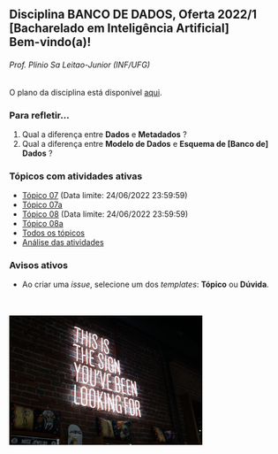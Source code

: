 ## Disciplina **BANCO DE DADOS**, Oferta 2022/1<br>[Bacharelado em Inteligência Artificial]<br>Bem-vindo(a)!

###### *Prof. Plinio Sa Leitao-Junior (INF/UFG)*
O plano da disciplina está disponível [aqui](./media/bd-2022-1-bia-plano.pdf).<br>

### Para refletir...

1) Qual a diferença entre **Dados** e **Metadados** ?
2) Qual a diferença entre **Modelo de Dados** e **Esquema de [Banco de] Dados** ?

### Tópicos com atividades ativas

- [Tópico 07](./topicos/topico-07.md) (Data limite: 24/06/2022 23:59:59)<br>
- [Tópico 07a](./topicos/topico-07a.md)
- [Tópico 08](./topicos/topico-08.md) (Data limite: 24/06/2022 23:59:59)<br>
- [Tópico 08a](./topicos/topico-08a.md)
- [Todos os tópicos](topicos/topicos.md)<br>
- [Análise das atividades](./media/bd-2022-1-bia-resumo.pdf)

### Avisos ativos

- Ao criar uma *issue*, selecione um dos *templates*: **Tópico** ou **Dúvida**.
<br>
<br>
<img src="./media/austin-chan-ukzHlkoz1IE-unsplash.jpg" width="350">
